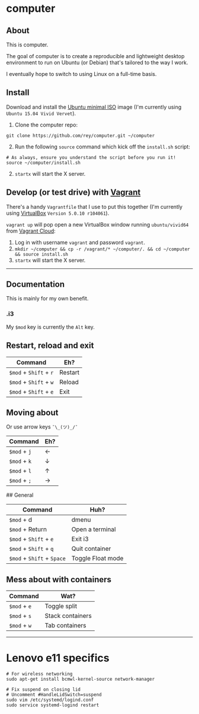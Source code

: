 # computer

## About

This is computer.

The goal of computer is to create a reproducible and lightweight desktop
environment to run on Ubuntu (or Debian) that's tailored to the way I work.

I eventually hope to switch to using Linux on a full-time basis.

## Install

Download and install the
[Ubuntu minimal ISO](https://help.ubuntu.com/community/Installation/MinimalCD)
image (I'm currently using `Ubuntu 15.04 Vivid Vervet`).

1. Clone the computer repo:

  ```
  git clone https://github.com/rey/computer.git ~/computer
  ```

2. Run the following `source` command which kick off the `install.sh` script:

  ```
  # As always, ensure you understand the script before you run it!
  source ~/computer/install.sh
  ```
2. `startx` will start the X server.

## Develop (or test drive) with [Vagrant](https://www.vagrantup.com)

There's a handy `Vagrantfile` that I use to put this together (I'm currently using
[VirtualBox](https://www.virtualbox.org) `Version 5.0.10 r104061`).

`vagrant up` will pop open a new VirtualBox window running `ubuntu/vivid64` from
[Vagrant Cloud](https://vagrantcloud.com/ubuntu/boxes/vivid64):

1. Log in with username `vagrant` and password `vagrant`.
2. `mkdir ~/computer && cp -r /vagrant/* ~/computer/. && cd ~/computer && source install.sh`
3. `startx` will start the X server.

---

## Documentation

This is mainly for my own benefit.

### .i3

My `$mod` key is currently the `Alt` key.

## Restart, reload and exit

Command | Eh?
--- | ---
`$mod` + `Shift` + `r` | Restart
`$mod` + `Shift` + `w` | Reload
`$mod` + `Shift` + `e` | Exit

## Moving about

Or use arrow keys `¯\_(ツ)_/¯`

Command | Eh?
--- | ---
`$mod` + `j` | ←
`$mod` + `k` | ↓
`$mod` + `l` | ↑
`$mod` + `;` | →

## General

Command | Huh?
--- | ---
`$mod` + d | dmenu
`$mod` + Return | Open a terminal
`$mod` + `Shift` + `e` | Exit i3
`$mod` + `Shift` + `q` | Quit container
`$mod` + `Shift` + `Space` | Toggle Float mode

## Mess about with containers

Command | Wat?
--- | ---
`$mod` + `e` | Toggle split
`$mod` + `s` | Stack containers
`$mod` + `w` | Tab containers

---

# Lenovo e11 specifics

```
# For wireless networking
sudo apt-get install bcmwl-kernel-source network-manager

# Fix suspend on closing lid
# Uncomment #HandleLidSwitch=suspend
sudo vim /etc/systemd/logind.conf
sudo service systemd-logind restart
